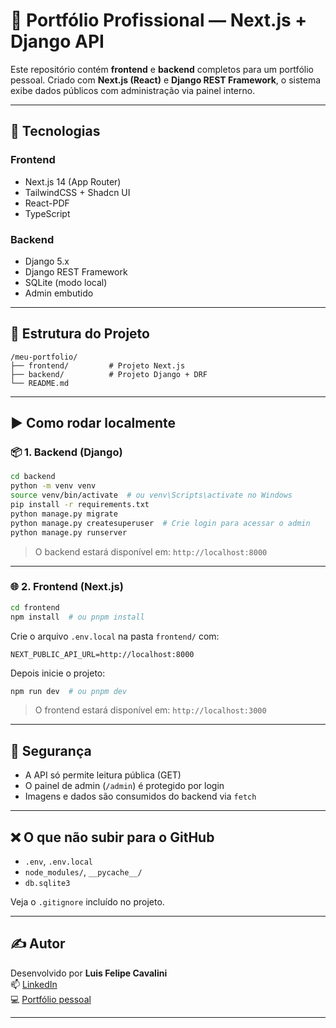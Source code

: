 
# 💼 Portfólio Profissional — Next.js + Django API

Este repositório contém **frontend** e **backend** completos para um portfólio pessoal. Criado com **Next.js (React)** e **Django REST Framework**, o sistema exibe dados públicos com administração via painel interno.

---

## 🔧 Tecnologias

### Frontend
- Next.js 14 (App Router)
- TailwindCSS + Shadcn UI
- React-PDF
- TypeScript

### Backend
- Django 5.x
- Django REST Framework
- SQLite (modo local)
- Admin embutido

---

## 📁 Estrutura do Projeto

```
/meu-portfolio/
├── frontend/         # Projeto Next.js
├── backend/          # Projeto Django + DRF
└── README.md
```

---

## ▶️ Como rodar localmente

### 📦 1. Backend (Django)

```bash
cd backend
python -m venv venv
source venv/bin/activate  # ou venv\Scripts\activate no Windows
pip install -r requirements.txt
python manage.py migrate
python manage.py createsuperuser  # Crie login para acessar o admin
python manage.py runserver
```

> O backend estará disponível em: `http://localhost:8000`

---

### 🌐 2. Frontend (Next.js)

```bash
cd frontend
npm install  # ou pnpm install
```

Crie o arquivo `.env.local` na pasta `frontend/` com:

```
NEXT_PUBLIC_API_URL=http://localhost:8000
```

Depois inicie o projeto:

```bash
npm run dev  # ou pnpm dev
```

> O frontend estará disponível em: `http://localhost:3000`

---

## 🔐 Segurança

- A API só permite leitura pública (GET)
- O painel de admin (`/admin`) é protegido por login
- Imagens e dados são consumidos do backend via `fetch`

---

## ❌ O que não subir para o GitHub

- `.env`, `.env.local`
- `node_modules/`, `__pycache__/`
- `db.sqlite3`

Veja o `.gitignore` incluído no projeto.

---

## ✍️ Autor

Desenvolvido por **Luis Felipe Cavalini**  
📫 [LinkedIn](https://www.linkedin.com/in/maxforcedev)  
💻 [Portfólio pessoal](https://maxforcedev.com.br)

---
